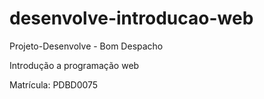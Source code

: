# desenvolve-introducao-web

Projeto-Desenvolve - Bom Despacho

Introdução a programação web

Matrícula: PDBD0075
